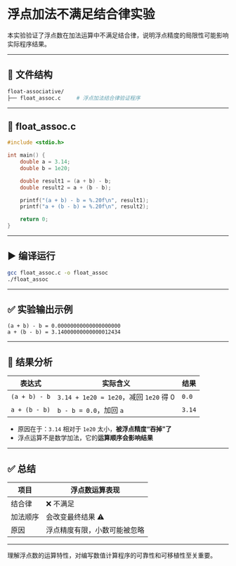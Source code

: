 # 浮点加法不满足结合律实验

本实验验证了浮点数在加法运算中不满足结合律，说明浮点精度的局限性可能影响实际程序结果。

---

## 🧪 文件结构

```bash
float-associative/
├── float_assoc.c     # 浮点加法结合律验证程序
```

---

## 📄 float_assoc.c

```c
#include <stdio.h>

int main() {
    double a = 3.14;
    double b = 1e20;

    double result1 = (a + b) - b;
    double result2 = a + (b - b);

    printf("(a + b) - b = %.20f\n", result1);
    printf("a + (b - b) = %.20f\n", result2);

    return 0;
}
```

---

## ▶️ 编译运行

```bash
gcc float_assoc.c -o float_assoc
./float_assoc
```

---

## ✅ 实验输出示例

```
(a + b) - b = 0.00000000000000000000
a + (b - b) = 3.14000000000000012434
```

---

## 📌 结果分析

| 表达式               | 实际含义                                       | 结果         |
|----------------------|------------------------------------------------|--------------|
| `(a + b) - b`        | `3.14 + 1e20 ≈ 1e20`，减回 `1e20` 得 0         | `0.0`        |
| `a + (b - b)`        | `b - b = 0.0`，加回 `a`                         | `3.14`       |

- 原因在于：`3.14` 相对于 `1e20` 太小，**被浮点精度“吞掉”了**
- 浮点运算不是数学加法，它的**运算顺序会影响结果**

---

## ✅ 总结

| 项目       | 浮点数运算表现         |
|------------|------------------------|
| 结合律     | ❌ 不满足               |
| 加法顺序   | 会改变最终结果 ⚠️       |
| 原因       | 浮点精度有限，小数可能被忽略 |

---

理解浮点数的运算特性，对编写数值计算程序的可靠性和可移植性至关重要。
